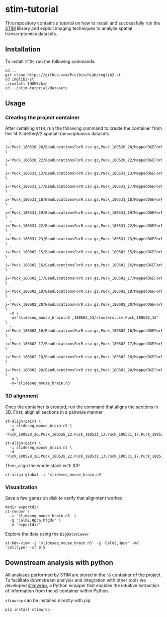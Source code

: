 # stim-tutorial
This repository contains a tutorial on how to install and successfully run
the [STIM](https://github.com/PreibischLab/imglib2-st) library and exploit imaging
techniques to analyze spatial transcriptomics datasets.

## Installation
To install `STIM`, run the following commands:

```
cd ..
git clone https://github.com/PreibischLab/imglib2-st
cd imglib2-st
./install $HOME/bin
cd ../stim-tutorial/datasets
```

## Usage

### Creating the project container

After installing `STIM`, run the following command to create the container
from the 14 SlideSeqV2 spatial transcriptomics datasets

```st-resave \
  -i='Puck_180528_20/BeadLocationsForR.csv.gz,Puck_180528_20/MappedDGEForR.csv.gz,Puck_180528_20/clusters.csv,Puck_180528_20' \
  -i='Puck_180528_22/BeadLocationsForR.csv.gz,Puck_180528_22/MappedDGEForR.csv.gz,Puck_180528_22/clusters.csv,Puck_180528_22' \
  -i='Puck_180531_13/BeadLocationsForR.csv.gz,Puck_180531_13/MappedDGEForR.csv.gz,Puck_180531_13/clusters.csv,Puck_180531_13' \
  -i='Puck_180531_17/BeadLocationsForR.csv.gz,Puck_180531_17/MappedDGEForR.csv.gz,Puck_180531_17/clusters.csv,Puck_180531_17' \
  -i='Puck_180531_18/BeadLocationsForR.csv.gz,Puck_180531_18/MappedDGEForR.csv.gz,Puck_180531_18/clusters.csv,Puck_180531_18' \
  -i='Puck_180531_19/BeadLocationsForR.csv.gz,Puck_180531_19/MappedDGEForR.csv.gz,Puck_180531_19/clusters.csv,Puck_180531_19' \
  -i='Puck_180531_22/BeadLocationsForR.csv.gz,Puck_180531_22/MappedDGEForR.csv.gz,Puck_180531_22/clusters.csv,Puck_180531_22' \
  -i='Puck_180531_23/BeadLocationsForR.csv.gz,Puck_180531_23/MappedDGEForR.csv.gz,Puck_180531_23/clusters.csv,Puck_180531_23' \
  -i='Puck_180602_15/BeadLocationsForR.csv.gz,Puck_180602_15/MappedDGEForR.csv.gz,Puck_180602_15/clusters.csv,Puck_180602_15' \
  -i='Puck_180602_16/BeadLocationsForR.csv.gz,Puck_180602_16/MappedDGEForR.csv.gz,Puck_180602_16/clusters.csv,Puck_180602_16' \
  -i='Puck_180602_17/BeadLocationsForR.csv.gz,Puck_180602_17/MappedDGEForR.csv.gz,Puck_180602_17/clusters.csv,Puck_180602_17' \
  -i='Puck_180602_18/BeadLocationsForR.csv.gz,Puck_180602_18/MappedDGEForR.csv.gz,Puck_180602_18/clusters.csv,Puck_180602_18' \
  -i='Puck_180602_20/BeadLocationsForR.csv.gz,Puck_180602_20/MappedDGEForR.csv.gz,Puck_180602_20/clusters.csv,Puck_180602_20' \
  -n \
  -o='slideseq_mouse_brain.n5'_180602_15/clusters.csv,Puck_180602_15' \
  -i='Puck_180602_16/BeadLocationsForR.csv.gz,Puck_180602_16/MappedDGEForR.csv.gz,Puck_180602_16/clusters.csv,Puck_180602_16' \
  -i='Puck_180602_17/BeadLocationsForR.csv.gz,Puck_180602_17/MappedDGEForR.csv.gz,Puck_180602_17/clusters.csv,Puck_180602_17' \
  -i='Puck_180602_18/BeadLocationsForR.csv.gz,Puck_180602_18/MappedDGEForR.csv.gz,Puck_180602_18/clusters.csv,Puck_180602_18' \
  -i='Puck_180602_20/BeadLocationsForR.csv.gz,Puck_180602_20/MappedDGEForR.csv.gz,Puck_180602_20/clusters.csv,Puck_180602_20' \
  -n \
  -o='slideseq_mouse_brain.n5'
```

### 3D alignment
Once the container is created, run the command that aligns the sections in 3D.
First, align all sections in a pairwise manner

```
st-align-pairs \
  -i slideseq_mouse_brain.n5 \
  -d 'Puck_180528_20,Puck_180528_22,Puck_180531_13,Puck_180531_17,Puck_180531_18,Puck_180531_19,Puck_180531_22,Puck_180531_23,Puck_180602_15,Puck_180602_16,Puck_180602_17,Puck_180602_18,Puck_180602_20'
```

```
st-align-pairs \
  -i slideseq_mouse_brain.n5 \
  -d 'Puck_180528_20,Puck_180528_22,Puck_180531_13,Puck_180531_17,Puck_180531_18,Puck_180531_19,Puck_180531_22,Puck_180531_23,Puck_180602_15,Puck_180602_16,Puck_180602_17,Puck_180602_18,Puck_180602_20'
```

Then, align the whole stack with ICP

```
st-align-global -i 'slideseq_mouse_brain.n5'
```

### Visualization
Save a few genes on disk to verify that alignment worked

```
mkdir exportdir
st-render \
  -i 'slideseq_mouse_brain.n5' \
  -g 'Calm2,Hpca,Ptgds' \
  -o 'exportdir'
```

Explore the data using the `BigDataViewer`

```
st-bdv-view -i 'slideseq_mouse_brain.n5' -g 'Calm2,Hpca' -md 'celltype' -sf 0.5
```

## Downstream analysis with python
All analyses performed by STIM are stored in the `n5` container of the project.
To facilitate downstream analysis and integration with other tools we developed 
[stimwrap](https://github.com/nukappa/stimwrap), a Python wrapper that enables
the intuitive extraction of information from the `n5` container within Python.

`stimwrap` can be installed directly with pip

```
pip install stimwrap
```

